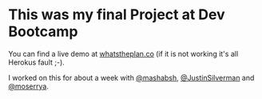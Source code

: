 # This was my final Project at Dev Bootcamp

You can find a live demo at [whatstheplan.co](http://www.whatstheplan.co) (if it is not working it's all Herokus fault ;-).

I worked on this for about a week with [@mashabsh](https://github.com/mashbash), [@JustinSilverman](https://github.com/JustSilverman) and [@moserrya](https://github.com/moserrya).
